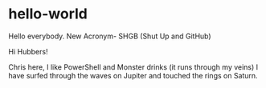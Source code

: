 # hello-world
Hello everybody. New Acronym- SHGB (Shut Up and GitHub)


Hi Hubbers!


Chris here, I like PowerShell and Monster drinks (it runs through my veins)
I have surfed through the waves on Jupiter and touched the rings on Saturn.
